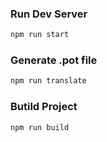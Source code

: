 ### Run Dev Server

```bash
npm run start
```

### Generate .pot file

```bash
npm run translate
```

### Butild Project

```bash
npm run build
```